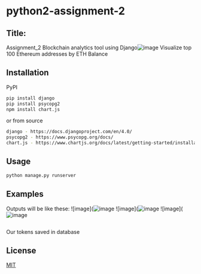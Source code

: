 # python2-assignment-2
## Title:
Assignment_2 Blockchain analytics tool using Django![image](https://user-images.githubusercontent.com/77783049/152746624-b6200230-7ffc-4956-a97f-49143b4857ec.png)
Visualize top 100 Ethereum addresses by ETH Balance

## Installation

PyPI
```bash
pip install django
pip install psycopg2
npm install chart.js

```
or from source
```bash
django - https://docs.djangoproject.com/en/4.0/
psycopg2 - https://www.psycopg.org/docs/
chart.js - https://www.chartjs.org/docs/latest/getting-started/installation.html
```
## Usage
```bash
python manage.py runserver

```
## Examples
Outputs will be like these:
![image](![image](![image](https://user-images.githubusercontent.com/77783049/152747178-86dac7bd-8271-49cb-8a38-d3b80bc9fb6d.png)
)
![image](![image](blob:https://web.telegram.org/480ff8a5-2a32-44f9-ac22-0baa93c8bc29)
![image](![image](blob:https://web.telegram.org/7eb4866a-7ced-4070-9c27-1daedfecee3d)


```bash

```
Our tokens saved in database
## License
[MIT](https://choosealicense.com/licenses/mit/)
